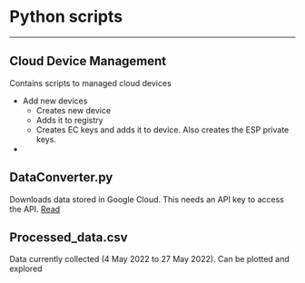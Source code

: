 # Python scripts

---

## Cloud Device Management
Contains scripts to managed cloud devices

- Add new devices
  - Creates new device
  - Adds it to registry
  - Creates EC keys and adds it to device. Also creates the ESP private keys.
- 


## DataConverter.py
Downloads data stored in Google Cloud. This needs an API key to access the API. [Read](https://cloud.google.com/docs/authentication/getting-started)

## Processed_data.csv 
Data currently collected (4 May 2022 to 27 May 2022). Can be plotted and explored 